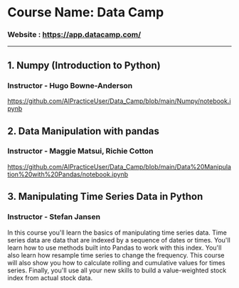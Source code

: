 # Course Name: Data Camp
### Website : https://app.datacamp.com/

-------------------------------------------------------------------------------------------------------------------------------------
## 1. Numpy (Introduction to Python)
### Instructor - Hugo Bowne-Anderson
https://github.com/AIPracticeUser/Data_Camp/blob/main/Numpy/notebook.ipynb

## 2. Data Manipulation with pandas
### Instructor - Maggie Matsui, Richie Cotton
https://github.com/AIPracticeUser/Data_Camp/blob/main/Data%20Manipulation%20with%20Pandas/notebook.ipynb

## 3. Manipulating Time Series Data in Python
### Instructor - Stefan Jansen

In this course you'll learn the basics of manipulating time series data. Time series data are data that are indexed by a sequence of dates or times. You'll learn how to use methods built into Pandas to work with this index. You'll also learn how resample time series to change the frequency. This course will also show you how to calculate rolling and cumulative values for times series. Finally, you'll use all your new skills to build a value-weighted stock index from actual stock data.


